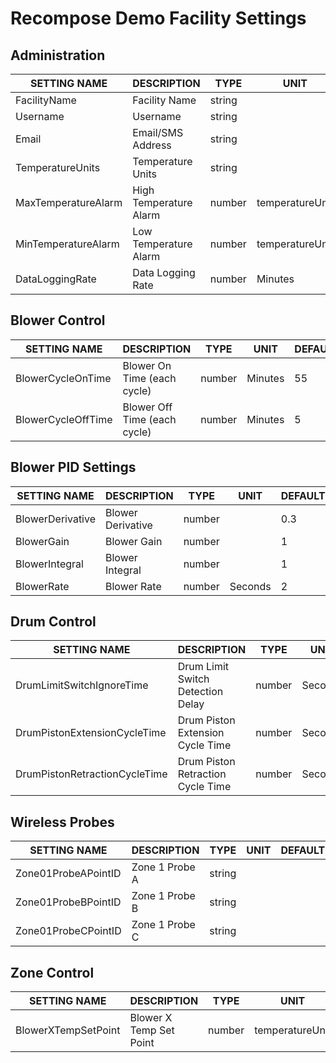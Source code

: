 # Recompose Demo Facility Settings

## Administration
SETTING NAME                         | DESCRIPTION                             | TYPE    | UNIT             | DEFAULT | MIN     | MAX  
------------------------------------ | --------------------------------------- | ------- | ---------------- | ------- | ------- | -------
FacilityName                         | Facility Name                           | string  |                  |         |         |      
Username                             | Username                                | string  |                  |         |         |      
Email                                | Email/SMS Address                       | string  |                  |         |         |      
TemperatureUnits                     | Temperature Units                       | string  |                  | F       |         |      
MaxTemperatureAlarm                  | High Temperature Alarm                  | number  | temperatureUnit  | 80      | 0       | 180  
MinTemperatureAlarm                  | Low Temperature Alarm                   | number  | temperatureUnit  | 0       | 0       | 180  
DataLoggingRate                      | Data Logging Rate                       | number  | Minutes          | 120     | 0       | 720  

## Blower Control
SETTING NAME                         | DESCRIPTION                             | TYPE    | UNIT             | DEFAULT | MIN     | MAX  
------------------------------------ | --------------------------------------- | ------- | ---------------- | ------- | ------- | -------
BlowerCycleOnTime                    | Blower On Time (each cycle)             | number  | Minutes          | 55      | 0       | 120  
BlowerCycleOffTime                   | Blower Off Time (each cycle)            | number  | Minutes          | 5       | 0       | 120  

## Blower PID Settings
SETTING NAME                         | DESCRIPTION                             | TYPE    | UNIT             | DEFAULT | MIN     | MAX  
------------------------------------ | --------------------------------------- | ------- | ---------------- | ------- | ------- | -------
BlowerDerivative                     | Blower Derivative                       | number  |                  | 0.3     | .1      | 2     
BlowerGain                           | Blower Gain                             | number  |                  | 1       | .1      | 2     
BlowerIntegral                       | Blower Integral                         | number  |                  | 1       | .1      | 2     
BlowerRate                           | Blower Rate                             | number  | Seconds          | 2       | 1       | 300   

## Drum Control
SETTING NAME                         | DESCRIPTION                             | TYPE    | UNIT             | DEFAULT | MIN     | MAX  
------------------------------------ | --------------------------------------- | ------- | ---------------- | ------- | ------- | -------
DrumLimitSwitchIgnoreTime            | Drum Limit Switch Detection Delay       | number  | Seconds          | 60      | 0       | 120   
DrumPistonExtensionCycleTime         | Drum Piston Extension Cycle Time        | number  | Seconds          | 8       | 0       | 30   
DrumPistonRetractionCycleTime        | Drum Piston Retraction Cycle Time       | number  | Seconds          | 8       | 0       | 30   

## Wireless Probes
SETTING NAME                         | DESCRIPTION                             | TYPE    | UNIT             | DEFAULT | MIN     | MAX  
------------------------------------ | --------------------------------------- | ------- | ---------------- | ------- | ------- | -------
Zone01ProbeAPointID                  | Zone 1 Probe A                          | string  |                  |         |         |      
Zone01ProbeBPointID                  | Zone 1 Probe B                          | string  |                  |         |         |      
Zone01ProbeCPointID                  | Zone 1 Probe C                          | string  |                  |         |         |      

## Zone Control
SETTING NAME                         | DESCRIPTION                             | TYPE    | UNIT             | DEFAULT | MIN     | MAX  
------------------------------------ | --------------------------------------- | ------- | ---------------- | ------- | ------- | -------
BlowerXTempSetPoint                  | Blower X Temp Set Point                 | number  | temperatureUnit  | 80      | 0       | 80   
